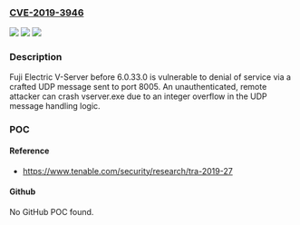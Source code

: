 ### [CVE-2019-3946](https://cve.mitre.org/cgi-bin/cvename.cgi?name=CVE-2019-3946)
![](https://img.shields.io/static/v1?label=Product&message=Fuji%20Electric%20V-Server&color=blue)
![](https://img.shields.io/static/v1?label=Version&message=n%2Fa&color=blue)
![](https://img.shields.io/static/v1?label=Vulnerability&message=Denial%20of%20Service&color=brighgreen)

### Description

Fuji Electric V-Server before 6.0.33.0 is vulnerable to denial of service via a crafted UDP message sent to port 8005. An unauthenticated, remote attacker can crash vserver.exe due to an integer overflow in the UDP message handling logic.

### POC

#### Reference
- https://www.tenable.com/security/research/tra-2019-27

#### Github
No GitHub POC found.

